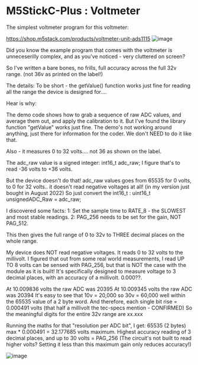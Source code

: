 # M5StickC-Plus : Voltmeter
The simplest voltmeter program for this voltmeter:

https://shop.m5stack.com/products/voltmeter-unit-ads1115
![image](https://user-images.githubusercontent.com/1586332/196499942-1855ed89-2424-4f96-842b-9a18566a773c.png)

Did you know the example program that comes with the voltmeter is unneceserilly complex, and as you've noticed - very cluttered on screen?

So I've written a bare bones, no frills, full accuracy across the full 32v range.  (not 36v as printed on the label!)

The details:
To be short - the getValue() function works just fine for reading all the range the device is designed for....

Hear is why:

The demo code shows how to grab a sequence of raw ADC values, and average them out, and apply the calibration to it. But I've found the library function "getValue" works just fine. The demo's not working around anything, just there for information for the coder. We don't NEED to do it like that.

Also - it measures 0 to 32 volts.... not 36 as shown on the label.

The adc_raw value is a signed integer: int16_t adc_raw;
I figure that's to read -36 volts to +36 volts.

But the device doesn't do that! adc_raw values goes from 65535 for 0 volts, to 0 for 32 volts.. it doesn't read negative voltages at all! (in my version just bought in August 2022)
So just convert the int16_t : uint16_t unsignedADC_Raw = adc_raw;

I discovered some facts:
1: Set the sample time to RATE_8 - the SLOWEST and most stable readings.
2: PAG_256 needs to be set for the gain, NOT PAG_512.

This then gives the full range of 0 to 32v to THREE decimal places on the whole range.

My device does NOT read negative voltages. It reads 0 to 32 volts to the millivolt.
I figured that out from some real world measurements, I read UP TO 8 volts can be sensed with PAG_256, but that is NOT the case with the module as it is built! It's specifically designed to measure voltage to 3 decimal places, with an accuracy of a millivolt. 0.000??.

At 10.009836 volts the raw ADC was 20395
At 10.009345 volts the raw ADC was 20394
It's easy to see that 10v = 20,000 so 30v = 60,000 well within the 65535 value of a 2 byte word.
And therefore, each single bit rise = 0.000491 volts (that half a millivolt the tec-specs mention - CONFIRMED)
So the meaningful digits for the entire 32v range are xx.xxx

Running the maths for that "resolution per ADC bit", I get:
65535 (2 bytes) max * 0.000491 = 32.177685 volts maximum.
Highest accuracy reading of 3 decimal places, and up to 30 volts = PAG_256
(The circuit's not built to read higher volts? Setting it less than this maximum gain only reduces accuracy!)


![image](https://user-images.githubusercontent.com/1586332/196498682-bbaa7d30-88db-4d70-86c1-06e6b1755f60.png)
